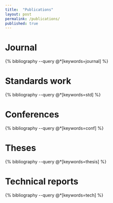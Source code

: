 ```yaml
---
title:  "Publications"
layout: post
permalink: /publications/
published: true
---
```


# Journal

{% bibliography --query @*[keywords=journal] %}

# Standards work

{% bibliography --query @*[keywords=std] %}

# Conferences

{% bibliography --query @*[keywords=conf] %}

# Theses

{% bibliography --query @*[keywords=thesis] %}

# Technical reports

{% bibliography --query @*[keywords=tech] %}

